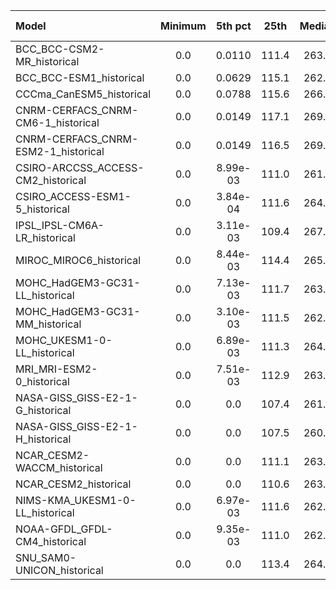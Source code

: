 Model | Minimum | 5th pct | 25th | Median | 75th | 95th pct | Maximum
 :-- |  :--:  |  :--:  |  :--:  |  :--:  |  :--:  |  :--:  |  :--: 
BCC_BCC-CSM2-MR_historical | 0.0 |  0.0110 |   111.4 |   263.3 |   312.0 |   337.9 |   485.4
BCC_BCC-ESM1_historical | 0.0 |  0.0629 |   115.1 |   262.4 |   312.2 |   337.0 |   484.9
CCCma_CanESM5_historical | 0.0 |  0.0788 |   115.6 |   266.4 |   315.4 |   340.2 |   478.7
CNRM-CERFACS_CNRM-CM6-1_historical | 0.0 |  0.0149 |   117.1 |   269.0 |   323.5 |   343.6 |   484.4
CNRM-CERFACS_CNRM-ESM2-1_historical | 0.0 |  0.0149 |   116.5 |   269.1 |   321.7 |   343.2 |   487.4
CSIRO-ARCCSS_ACCESS-CM2_historical | 0.0 |  8.99e-03 |   111.0 |   261.9 |   311.4 |   337.2 |   479.5
CSIRO_ACCESS-ESM1-5_historical | 0.0 |  3.84e-04 |   111.6 |   264.9 |   316.3 |   341.0 |   486.1
IPSL_IPSL-CM6A-LR_historical | 0.0 |  3.11e-03 |   109.4 |   267.1 |   317.3 |   341.6 |   486.0
MIROC_MIROC6_historical | 0.0 |  8.44e-03 |   114.4 |   265.3 |   320.2 |   344.2 |   484.2
MOHC_HadGEM3-GC31-LL_historical | 0.0 |  7.13e-03 |   111.7 |   263.3 |   314.2 |   339.2 |   481.0
MOHC_HadGEM3-GC31-MM_historical | 0.0 |  3.10e-03 |   111.5 |   262.8 |   314.3 |   339.2 |   481.6
MOHC_UKESM1-0-LL_historical | 0.0 |  6.89e-03 |   111.3 |   264.0 |   314.3 |   339.4 |   485.3
MRI_MRI-ESM2-0_historical | 0.0 |  7.51e-03 |   112.9 |   263.0 |   312.8 |   338.4 |   483.1
NASA-GISS_GISS-E2-1-G_historical | 0.0 | 0.0 |   107.4 |   261.2 |   310.9 |   335.5 |   498.3
NASA-GISS_GISS-E2-1-H_historical | 0.0 | 0.0 |   107.5 |   260.6 |   309.5 |   335.1 |   496.2
NCAR_CESM2-WACCM_historical | 0.0 | 0.0 |   111.1 |   263.6 |   312.9 |   338.7 |   484.4
NCAR_CESM2_historical | 0.0 | 0.0 |   110.6 |   263.3 |   312.6 |   338.4 |   483.2
NIMS-KMA_UKESM1-0-LL_historical | 0.0 |  6.97e-03 |   111.6 |   262.6 |   314.7 |   339.5 |   485.6
NOAA-GFDL_GFDL-CM4_historical | 0.0 |  9.35e-03 |   111.0 |   262.9 |   313.2 |   338.0 |   487.2
SNU_SAM0-UNICON_historical | 0.0 | 0.0 |   113.4 |   264.9 |   316.9 |   340.1 |   485.6

